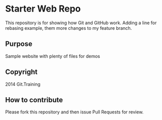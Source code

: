 # Starter Web Repo

This repository is for showing how Git and GitHub work. Adding a line for rebasing example, them more changes to my feature branch.



## Purpose

Sample website with plenty of files for demos

## Copyright
2014 Git.Training

## How to contribute
Please fork this repository and then issue Pull Requests for review.
